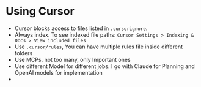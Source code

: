 # Using Cursor

- Cursor blocks access to files listed in `.cursorignore`.
- Always index. To see indexed file paths: `Cursor Settings > Indexing & Docs > View included files`
- Use `.cursor/rules`, You can have multiple rules file inside different folders
- Use MCPs, not too many, only Important ones
- Use different Model for different jobs. I go with Claude for Planning and OpenAI models for implementation
- 
